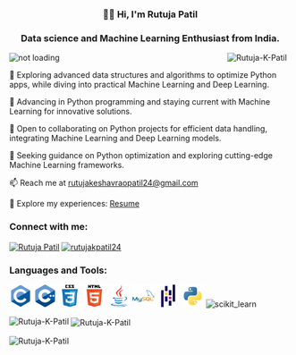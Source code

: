 
<h3 align="center">👩‍💻 Hi, I'm Rutuja Patil</h3>
<h3 align="center">Data science and Machine Learning Enthusiast from India.</h3>
<img src="https://img.freepik.com/premium-photo/photo-joyful-nice-woman-using-laptop-beautiful-businesswoman-typing-laptop-generative-ai_911620-17495.jpg?w=826" alt="not loading"width="390";
<p align="left"> <img src="https://komarev.com/ghpvc/?username=Rutuja-K-Patil&label=Profile%20views&color=0e75b6&style=flat" alt="Rutuja-K-Patil" /> </p>

🔭 Exploring advanced data structures and algorithms to optimize Python apps, while diving into practical Machine Learning and Deep Learning.

🌱 Advancing in Python programming and staying current with Machine Learning for innovative solutions.

👯 Open to collaborating on Python projects for efficient data handling, integrating Machine Learning and Deep Learning models.

🤝 Seeking guidance on Python optimization and exploring cutting-edge Machine Learning frameworks.

📫 Reach me at rutujakeshavraopatil24@gmail.com

📄 Explore my experiences: [Resume](https://drive.google.com/file/d/1FjMJAHpj2dtoCRuQ2CIUuTngLd5bAcYd/view?usp=drive_link)



<h3 align="left">Connect with me:</h3>
<p align="left">
<a href="https://www.linkedin.com/in/rutuja-patil-25339125b/" target="blank"><img align="center" src="https://raw.githubusercontent.com/rahuldkjain/github-profile-readme-generator/master/src/images/icons/Social/linked-in-alt.svg" alt="Rutuja Patil" height="30" width="40" /></a>
<a href="https://www.hackerrank.com/profile/rutujakpatil24" target="blank"><img align="center" src="https://raw.githubusercontent.com/rahuldkjain/github-profile-readme-generator/master/src/images/icons/Social/hackerrank.svg" alt="rutujakpatil24" height="30" width="40" /></a>
</p>

<h3 align="left">Languages and Tools:</h3>
<p align="left"> 
<img src="https://raw.githubusercontent.com/devicons/devicon/master/icons/c/c-original.svg" alt="c" width="40" height="40"/> 
<img src="https://raw.githubusercontent.com/devicons/devicon/master/icons/cplusplus/cplusplus-original.svg" alt="cplusplus" width="40" height="40"/> 
<img src="https://raw.githubusercontent.com/devicons/devicon/master/icons/css3/css3-original-wordmark.svg" alt="css3" width="40" height="40"/> 
<img src="https://raw.githubusercontent.com/devicons/devicon/master/icons/html5/html5-original-wordmark.svg" alt="html5" width="40" height="40"/> 
<img src="https://raw.githubusercontent.com/devicons/devicon/master/icons/java/java-original.svg" alt="java" width="40" height="40"/> 
<img src="https://raw.githubusercontent.com/devicons/devicon/master/icons/mysql/mysql-original-wordmark.svg" alt="mysql" width="40" height="40"/> 
<img src="https://raw.githubusercontent.com/devicons/devicon/2ae2a900d2f041da66e950e4d48052658d850630/icons/pandas/pandas-original.svg" alt="pandas" width="40" height="40"/> 
<img src="https://raw.githubusercontent.com/devicons/devicon/master/icons/python/python-original.svg" alt="python" width="40" height="40"/> 
<img src="https://upload.wikimedia.org/wikipedia/commons/0/05/Scikit_learn_logo_small.svg" alt="scikit_learn" width="40" height="40"/> 
</p>

<p><img align="left" src="https://github-readme-stats.vercel.app/api/top-langs?username=Rutuja-K-Patil&show_icons=true&locale=en&layout=compact" alt="Rutuja-K-Patil" /></p>

<p>&nbsp;<img align="center" src="https://github-readme-stats.vercel.app/api?username=Rutuja-K-Patil&show_icons=true&locale=en" alt="Rutuja-K-Patil" /></p>

<p><img align="center" src="https://github-readme-streak-stats.herokuapp.com/?user=Rutuja-K-Patil&" alt="Rutuja-K-Patil" /></p>


<!---
Rutuja-K-Patil/Rutuja-K-Patil is a ✨ special ✨ repository because its `README.md` (this file) appears on your GitHub profile.
You can click the Preview link to take a look at your changes.
--->
